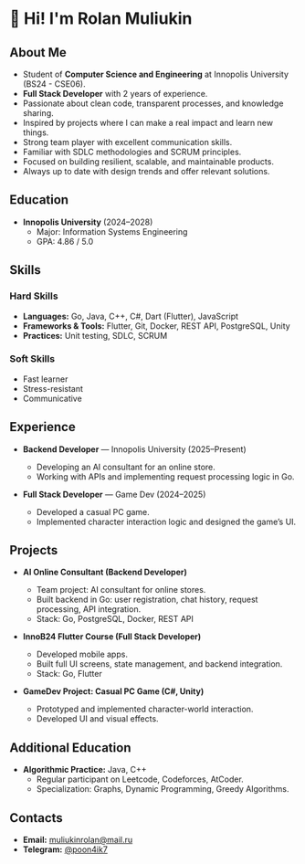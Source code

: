 # 👋 Hi! I'm Rolan Muliukin

## About Me

- Student of **Computer Science and Engineering** at Innopolis University (BS24 - CSE06).
- **Full Stack Developer** with 2 years of experience.
- Passionate about clean code, transparent processes, and knowledge sharing.
- Inspired by projects where I can make a real impact and learn new things.
- Strong team player with excellent communication skills.
- Familiar with SDLC methodologies and SCRUM principles.
- Focused on building resilient, scalable, and maintainable products.
- Always up to date with design trends and offer relevant solutions.

## Education

- **Innopolis University** (2024–2028)
  - Major: Information Systems Engineering
  - GPA: 4.86 / 5.0

## Skills

### Hard Skills

- **Languages:** Go, Java, C++, C#, Dart (Flutter), JavaScript
- **Frameworks & Tools:** Flutter, Git, Docker, REST API, PostgreSQL, Unity
- **Practices:** Unit testing, SDLC, SCRUM

### Soft Skills

- Fast learner
- Stress-resistant
- Communicative

## Experience

- **Backend Developer** — Innopolis University (2025–Present)
  - Developing an AI consultant for an online store.
  - Working with APIs and implementing request processing logic in Go.

- **Full Stack Developer** — Game Dev (2024–2025)
  - Developed a casual PC game.
  - Implemented character interaction logic and designed the game’s UI.

## Projects

- **AI Online Consultant (Backend Developer)**
  - Team project: AI consultant for online stores.
  - Built backend in Go: user registration, chat history, request processing, API integration.
  - Stack: Go, PostgreSQL, Docker, REST API

- **InnoB24 Flutter Course (Full Stack Developer)**
  - Developed mobile apps.
  - Built full UI screens, state management, and backend integration.
  - Stack: Go, Flutter

- **GameDev Project: Casual PC Game (C#, Unity)**
  - Prototyped and implemented character-world interaction.
  - Developed UI and visual effects.

## Additional Education

- **Algorithmic Practice:** Java, C++
  - Regular participant on Leetcode, Codeforces, AtCoder.
  - Specialization: Graphs, Dynamic Programming, Greedy Algorithms.

## Contacts

- **Email:** muliukinrolan@mail.ru
- **Telegram:** [@poon4ik7](https://t.me/vizitkaAboutMe)
